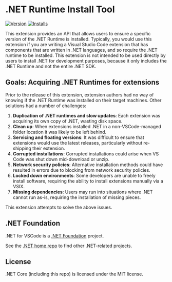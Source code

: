 # .NET Runtime Install Tool

[![Version](https://vsmarketplacebadge.apphb.com/version/ms-dotnettools.vscode-dotnet-runtime.svg)](https://marketplace.visualstudio.com/items?itemName=ms-dotnettools.vscode-dotnet-runtime) [![Installs](https://vsmarketplacebadge.apphb.com/installs-short/ms-dotnettools.vscode-dotnet-runtime.svg)](https://marketplace.visualstudio.com/items?itemName=ms-dotnettools.vscode-dotnet-runtime)

This extension provides an API that allows users to ensure a specific version of the .NET Runtime is installed. Typically, you would use this extension if you are writing a Visual Studio Code extension that has components that are written in .NET languages, and so require the .NET runtime to be installed. This extension is not intended to be used directly by users to install .NET for development purposes, because it only includes the .NET Runtime and not the entire .NET SDK.

## Goals: Acquiring .NET Runtimes for extensions

Prior to the release of this extension, extension authors had no way of knowing if the .NET Runtime was installed on their target machines. Other solutions had a number of challenges:

1. **Duplication of .NET runtimes and slow updates**: Each extension was acquiring its own copy of .NET, wasting disk space.
2. **Clean up**: When extensions installed .NET in a non-VSCode-managed folder location it was likely to be left behind.
3. **Servicing and floating versions**: It was difficult to ensure that extensions would use the latest releases, particularly without re-shipping their extension.
4. **Corrupted installations**: Corrupted installations could arise when VS Code was shut down mid-download or unzip.
5. **Network security policies**: Alternative installation methods could have resulted in errors due to blocking from network security policies.
6. **Locked down environments**: Some developers are unable to freely install software, requiring the ability to install extensions manually via a VSIX.
7. **Missing dependencies**: Users may run into situations where .NET cannot run as-is, requiring the installation of missing pieces.

This extension attempts to solve the above issues.

## .NET Foundation

.NET for VSCode is a [.NET Foundation](https://www.dotnetfoundation.org/projects) project.

See the [.NET home repo](https://github.com/Microsoft/dotnet) to find other .NET-related projects.

## License

.NET Core (including this repo) is licensed under the MIT license.
